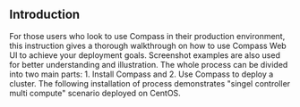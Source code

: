 <h2 id="introduction">Introduction</h2>


For those users who look to use Compass in their production environment, this instruction gives a thorough walkthrough on how to use Compass Web UI to achieve your deployment goals.
Screenshot examples are also used for better understanding and illustration.
The whole process can be divided into two main parts: 1. Install Compass and 2. Use Compass to deploy a cluster.
The following installation of process demonstrates "singel controller multi compute" scenario deployed on CentOS.
